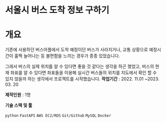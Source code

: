 # 서울시 버스 도착 정보 구하기

# 개요
기존에 사용하던 버스어플에서 도착 예정이던 버스가 사라지거나, 교통 상황으로 예정시간이 훌쩍 늘어나는 등 불편함을 느끼는 경우가 종종 있었습니다. 

그래서 버스의 실제 위치를 알 수 있다면 좋을 것 같다는 생각을 하곤 했었고, 버스의 현재 좌표를 알 수 있다면 좌표들을 이용해 실시간 버스들의 위치를 지도에서 확인 할 수 있지 않을까 하는 생각에서 프로젝트를 시작했습니다.
**작업기간** : 2022. 11.01 ~2023.  03. 20

**제작인원** : 1명

**기술 스택 및 툴**

`python` `FastAPI` `AWS EC2/RDS` `Git/Github` `MySQL`  `Docker`
